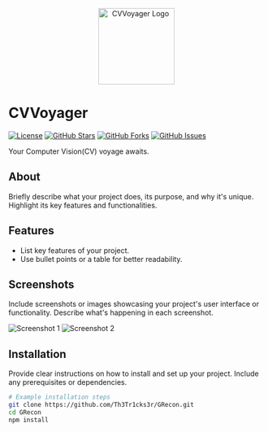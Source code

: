 <!-- Replace 'Your-Logo-URL' with the URL of your project's logo -->
<p align="center">
  <img src="https://i.imgur.com/wjslPEg.png" alt="CVVoyager Logo" width="150">
</p>

# CVVoyager

[![License](https://img.shields.io/badge/License-GPL%203.0%20with%20AGPL%203.0-blue.svg)](LICENSE)
[![GitHub Stars](https://img.shields.io/github/stars/Th3Tr1ckst3r/CVVoyager)](https://github.com/Th3Tr1ckst3r/CVVoyager/stargazers)
[![GitHub Forks](https://img.shields.io/github/forks/Th3Tr1ckst3r/CVVoyager)](https://github.com/Th3Tr1ckst3r/CVVoyager/network/members)
[![GitHub Issues](https://img.shields.io/github/issues/Th3Tr1ckst3r/CVVoyager)](https://github.com/Th3Tr1ckst3r/CVVoyager/issues)

Your Computer Vision(CV) voyage awaits.

## About

Briefly describe what your project does, its purpose, and why it's unique. Highlight its key features and functionalities.

## Features

- List key features of your project.
- Use bullet points or a table for better readability.

## Screenshots

Include screenshots or images showcasing your project's user interface or functionality. Describe what's happening in each screenshot.

![Screenshot 1](screenshots/screenshot1.png)
![Screenshot 2](screenshots/screenshot2.png)

## Installation

Provide clear instructions on how to install and set up your project. Include any prerequisites or dependencies.

```bash
# Example installation steps
git clone https://github.com/Th3Tr1cks3r/GRecon.git
cd GRecon
npm install
